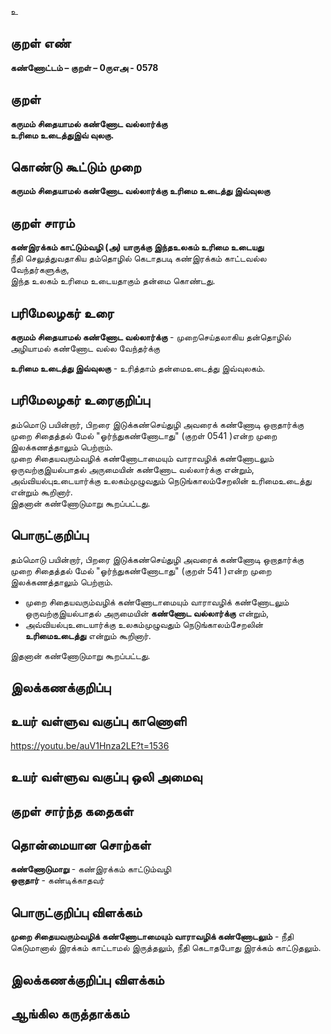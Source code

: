 உ

## குறள் எண் 

**கண்ணோட்டம் – குறள் – 0ருஎஅ - 0578**  

## குறள் 

**கருமம் சிதையாமல் கண்ணோட வல்லார்க்கு  
உரிமை உடைத்துஇவ் வுலகு.**  

## கொண்டு கூட்டும் முறை

**கருமம் சிதையாமல் கண்ணோட வல்லார்க்கு உரிமை உடைத்து இவ்வுலகு**  

## குறள் சாரம் 

**கண்இரக்கம் காட்டும்வழி (அ) யாருக்கு இந்தஉலகம் உரிமை உடையது**  
நீதி செலுத்துவதாகிய தம்தொழில் கெடாதபடி கண்இரக்கம் காட்டவல்ல வேந்தர்களுக்கு,  
இந்த உலகம் உரிமை உடையதாகும் தன்மை கொண்டது.  

## பரிமேலழகர் உரை

**கருமம் சிதையாமல் கண்ணோட வல்லார்க்கு** - முறைசெய்தலாகிய தன்தொழில் அழியாமல் கண்ணோட வல்ல வேந்தர்க்கு  

**உரிமை உடைத்து இவ்வுலகு** - உரித்தாம் தன்மைஉடைத்து இவ்வுலகம்.  

## பரிமேலழகர் உரைகுறிப்பு   

தம்மொடு பயின்றார், பிறரை இடுக்கண்செய்துழி அவரைக் கண்ணோடி ஒறாதார்க்கு முறை சிதைத்தல் மேல் "ஓர்ந்துகண்ணோடாது" (குறள் 0541 )என்ற முறை இலக்கணத்தாலும் பெற்றாம்.  
முறை சிதையவரும்வழிக் கண்ணோடாமையும் வாராவழிக் கண்ணோடலும் ஒருவற்குஇயல்பாதல் அருமையின் கண்ணோட வல்லார்க்கு என்றும், அவ்வியல்புஉடையார்க்கு உலகம்முழுவதும்  நெடுங்காலம்சேறலின் உரிமைஉடைத்து என்றும் கூறினார்.  
இதனான் கண்ணோடுமாறு கூறப்பட்டது.  

## பொருட்குறிப்பு 

தம்மொடு பயின்றார், பிறரை இடுக்கண்செய்துழி அவரைக் கண்ணோடி ஒறாதார்க்கு முறை சிதைத்தல் மேல் "ஓர்ந்துகண்ணோடாது" (குறள் 541 )என்ற முறை இலக்கணத்தாலும் பெற்றாம்.    

* முறை சிதையவரும்வழிக் கண்ணோடாமையும் வாராவழிக் கண்ணோடலும் ஒருவற்குஇயல்பாதல் அருமையின் **கண்ணோட வல்லார்க்கு** என்றும்,  
* அவ்வியல்புஉடையார்க்கு உலகம்முழுவதும்  நெடுங்காலம்சேறலின் **உரிமைஉடைத்து** என்றும் கூறினார்.  

இதனான் கண்ணோடுமாறு கூறப்பட்டது.    

## இலக்கணக்குறிப்பு  


## உயர் வள்ளுவ வகுப்பு காணொளி

https://youtu.be/auV1Hnza2LE?t=1536 

## உயர் வள்ளுவ வகுப்பு ஒலி அமைவு 

 
## குறள் சார்ந்த கதைகள் 


## தொன்மையான சொற்கள்

**கண்ணோடுமாறு** - கண்இரக்கம் காட்டும்வழி     
**ஒறாதார்** - கண்டிக்காதவர்   

## பொருட்குறிப்பு விளக்கம்

**முறை சிதையவரும்வழிக் கண்ணோடாமையும் வாராவழிக் கண்ணோடலும்** - நீதி கெடுமானால் இரக்கம் காட்டாமல் இருத்தலும், நீதி கெடாதபோது இரக்கம் காட்டுதலும்.  

## இலக்கணக்குறிப்பு விளக்கம்


## ஆங்கில கருத்தாக்கம் 


